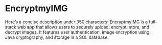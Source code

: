 # EncryptmyIMG
 Here’s a concise description under 350 characters:  EncryptmyIMG is a full-stack web app that allows users to securely upload, encrypt, store, and decrypt images. It features user authentication, image encryption using Java cryptography, and storage in a SQL database. 
